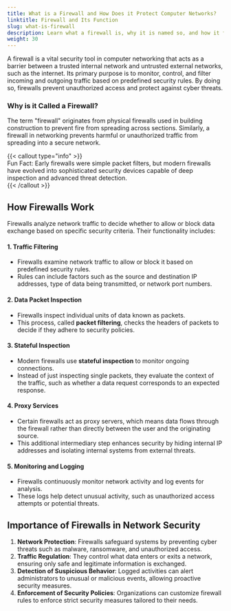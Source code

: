 ```yaml
---
title: What is a Firewall and How Does it Protect Computer Networks?
linktitle: Firewall and Its Function
slug: what-is-firewall
description: Learn what a firewall is, why it is named so, and how it functions to safeguard computer networks from unauthorized access and cyber threats.
weight: 30
---
```


A firewall is a vital security tool in computer networking that acts as a barrier between a trusted internal network and untrusted external networks, such as the internet. Its primary purpose is to monitor, control, and filter incoming and outgoing traffic based on predefined security rules. By doing so, firewalls prevent unauthorized access and protect against cyber threats.

### Why is it Called a Firewall?

The term "firewall" originates from physical firewalls used in building construction to prevent fire from spreading across sections. Similarly, a firewall in networking prevents harmful or unauthorized traffic from spreading into a secure network.

{{< callout type="info" >}}  
Fun Fact: Early firewalls were simple packet filters, but modern firewalls have evolved into sophisticated security devices capable of deep inspection and advanced threat detection.  
{{< /callout >}}

## How Firewalls Work

Firewalls analyze network traffic to decide whether to allow or block data exchange based on specific security criteria. Their functionality includes:

#### 1. Traffic Filtering

- Firewalls examine network traffic to allow or block it based on predefined security rules.
- Rules can include factors such as the source and destination IP addresses, type of data being transmitted, or network port numbers.

#### 2. Data Packet Inspection

- Firewalls inspect individual units of data known as packets.
- This process, called **packet filtering**, checks the headers of packets to decide if they adhere to security policies.

#### 3. Stateful Inspection

- Modern firewalls use **stateful inspection** to monitor ongoing connections.
- Instead of just inspecting single packets, they evaluate the context of the traffic, such as whether a data request corresponds to an expected response.

#### 4. Proxy Services

- Certain firewalls act as proxy servers, which means data flows through the firewall rather than directly between the user and the originating source.
- This additional intermediary step enhances security by hiding internal IP addresses and isolating internal systems from external threats.

#### 5. Monitoring and Logging

- Firewalls continuously monitor network activity and log events for analysis.
- These logs help detect unusual activity, such as unauthorized access attempts or potential threats.

## Importance of Firewalls in Network Security

1. **Network Protection**: Firewalls safeguard systems by preventing cyber threats such as malware, ransomware, and unauthorized access.
2. **Traffic Regulation**: They control what data enters or exits a network, ensuring only safe and legitimate information is exchanged.
3. **Detection of Suspicious Behavior**: Logged activities can alert administrators to unusual or malicious events, allowing proactive security measures.
4. **Enforcement of Security Policies**: Organizations can customize firewall rules to enforce strict security measures tailored to their needs.
